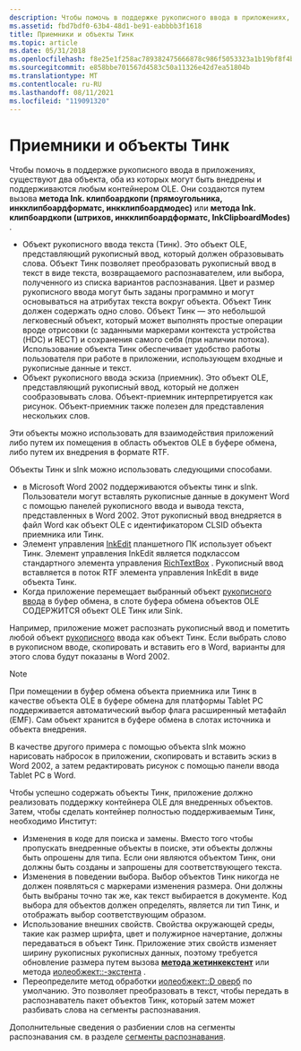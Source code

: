 ```yaml
---
description: Чтобы помочь в поддержке рукописного ввода в приложениях, существуют два объекта, оба из которых могут быть внедрены и поддерживаются любым контейнером OLE.
ms.assetid: fbd7bdf0-63b4-48d1-be91-eabbbb3f1618
title: Приемники и объекты Тинк
ms.topic: article
ms.date: 05/31/2018
ms.openlocfilehash: f8e25e1f258ac789382475666878c986f5053323a1b19bf8f4b6110c096f2fd7
ms.sourcegitcommit: e858bbe701567d4583c50a11326e42d7ea51804b
ms.translationtype: MT
ms.contentlocale: ru-RU
ms.lasthandoff: 08/11/2021
ms.locfileid: "119091320"
---
```

# <a name="sink-and-tink-objects"></a>Приемники и объекты Тинк

Чтобы помочь в поддержке рукописного ввода в приложениях, существуют два объекта, оба из которых могут быть внедрены и поддерживаются любым контейнером OLE. Они создаются путем вызова **метода Ink. клипбоардкопи (прямоугольника, инкклипбоардформатс, инкклипбоардмодес)** или **метода Ink. клипбоардкопи (штрихов, инкклипбоардформатс, InkClipboardModes)** .

-   Объект рукописного ввода текста (Тинк). Это объект OLE, представляющий рукописный ввод, который должен образовывать слова. Объект Тинк позволяет преобразовать рукописный ввод в текст в виде текста, возвращаемого распознавателем, или выбора, полученного из списка вариантов распознавания. Цвет и размер рукописного ввода могут быть заданы программно и могут основываться на атрибутах текста вокруг объекта. Объект Тинк должен содержать одно слово. Объект Тинк — это небольшой легковесный объект, который может выполнять простые операции вроде отрисовки (с заданными маркерами контекста устройства (HDC) и RECT) и сохранения самого себя (при наличии потока). Использование объекта Тинк обеспечивает удобство работы пользователя при работе в приложении, использующем входные и рукописные данные и текст.
-   Объект рукописного ввода эскиза (приемник). Это объект OLE, представляющий рукописный ввод, который не должен сообразовывать слова. Объект-приемник интерпретируется как рисунок. Объект-приемник также полезен для представления нескольких слов.

Эти объекты можно использовать для взаимодействия приложений либо путем их помещения в область объектов OLE в буфере обмена, либо путем их внедрения в формате RTF.

Объекты Тинк и sInk можно использовать следующими способами.

-   в Microsoft Word 2002 поддерживаются объекты тинк и sInk. Пользователи могут вставлять рукописные данные в документ Word с помощью панелей рукописного ввода и вывода текста, представленных в Word 2002. Этот рукописный ввод внедряется в файл Word как объект OLE с идентификатором CLSID объекта приемника или Тинк.
-   Элемент управления [InkEdit](/previous-versions/ms552265(v=vs.100)) планшетного ПК использует объект Тинк. Элемент управления InkEdit является подклассом стандартного элемента управления [RichTextBox](/dotnet/api/system.windows.forms.richtextbox?view=netcore-3.1) . Рукописный ввод вставляется в поток RTF элемента управления InkEdit в виде объекта Тинк.
-   Когда приложение перемещает выбранный объект [рукописного ввода](/previous-versions/aa515768(v=msdn.10)) в буфер обмена, в слоте буфера обмена объектов OLE СОДЕРЖИТСЯ объект OLE Тинк или Sink.

Например, приложение может распознать рукописный ввод и пометить любой объект [рукописного](/previous-versions/aa515768(v=msdn.10)) ввода как объект Тинк. Если выбрать слово в рукописном вводе, скопировать и вставить его в Word, варианты для этого слова будут показаны в Word 2002.

> [!Note]  
> При помещении в буфер обмена объекта приемника или Тинк в качестве объекта OLE в буфере обмена для платформы Tablet PC поддерживается автоматический выбор флага расширенный метафайл (EMF). Сам объект хранится в буфере обмена в слотах источника и объекта внедрения.

 

В качестве другого примера с помощью объекта sInk можно нарисовать набросок в приложении, скопировать и вставить эскиз в Word 2002, а затем редактировать рисунок с помощью панели ввода Tablet PC в Word.

Чтобы успешно содержать объекты Тинк, приложение должно реализовать поддержку контейнера OLE для внедренных объектов. Затем, чтобы сделать контейнер полностью поддерживаемым Тинк, необходимо Институт:

-   Изменения в коде для поиска и замены. Вместо того чтобы пропускать внедренные объекты в поиске, эти объекты должны быть опрошены для типа. Если они являются объектом Тинк, они должны быть созданы и запрошены для соответствующего текста.
-   Изменения в поведении выбора. Выбор объектов Тинк никогда не должен появляться с маркерами изменения размера. Они должны быть выбраны точно так же, как текст выбирается в документе. Код выбора для объектов должен определять, является ли тип Тинк, и отображать выбор соответствующим образом.
-   Использование внешних свойств. Свойства окружающей среды, такие как размер шрифта, цвет и полужирное начертание, должны передаваться в объект Тинк. Приложение этих свойств изменяет ширину рукописных рукописных данных, поэтому требуется обновление размера путем вызова [**метода жетинкекстент**](/windows/desktop/api/msinkaut/nf-msinkaut-iinklineinfo-getinkextent) или метода [иолеобжект::-экстента](/windows/win32/api/oleidl/nf-oleidl-ioleobject-getextent) .
-   Переопределите метод обработки [иолеобжект::D оверб](/windows/win32/api/oleidl/nf-oleidl-ioleobject-doverb) по умолчанию. Это позволяет преобразовать в текст, чтобы передать в распознаватель пакет объектов Тинк, который затем может разбивать слова на сегменты распознавания.

Дополнительные сведения о разбиении слов на сегменты распознавания см. в разделе [сегменты распознавания](recognition-segments.md).

 

 
